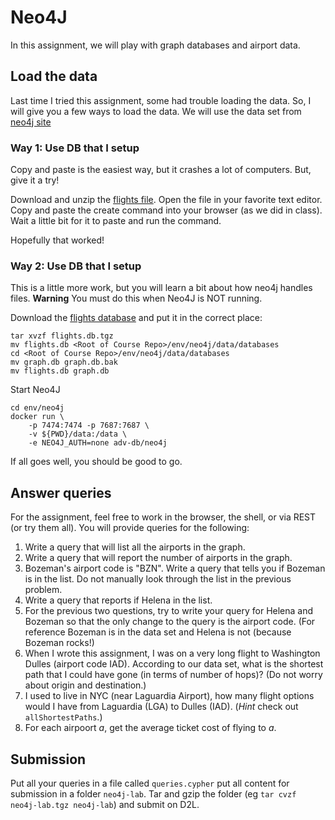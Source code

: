 # Neo4J

In this assignment, we will play with graph databases and airport data.

## Load the data

Last time I tried this assignment, some had trouble loading the data.  So, I
will give you a few ways to load the data. We will use the data set from [neo4j
site](https://neo4j.com/graphgist/flight-analyzer)


### Way 1: Use DB that I setup

Copy and paste is the easiest way, but it crashes a lot of computers.  But, give
it a try!

Download and unzip the [flights file](./flights.cypher.tgz).  Open the file in
your favorite text editor. Copy and paste the create command into your browser
(as we did in class).  Wait a little bit for it to paste and run the command.

Hopefully that worked!

### Way 2: Use DB that I setup

This is a little more work, but you will learn a bit about how neo4j handles
files.  **Warning** You must do this when Neo4J is NOT running.

Download the [flights database](./flights.db.tgz) and put it in the correct
place:

    tar xvzf flights.db.tgz
    mv flights.db <Root of Course Repo>/env/neo4j/data/databases
    cd <Root of Course Repo>/env/neo4j/data/databases
    mv graph.db graph.db.bak
    mv flights.db graph.db

Start Neo4J

    cd env/neo4j
    docker run \
        -p 7474:7474 -p 7687:7687 \
        -v ${PWD}/data:/data \
        -e NEO4J_AUTH=none adv-db/neo4j

If all goes well, you should be good to go.

## Answer queries

For the assignment, feel free to work in the browser, the shell, or via REST (or
try them all).  You will provide queries for the following:

1. Write a query that will list all the airports in the graph.
1. Write a query that will report the number of airports in the graph.
1. Bozeman's airport code is "BZN". Write a query that tells you if Bozeman is
   in the list. Do not manually look through the list in the previous problem.
1. Write a query that reports if Helena in the list.
1. For the previous two questions, try to write your query for Helena and
   Bozeman so that the only change to the query is the airport code.  (For
   reference Bozeman is in the data set and Helena is not (because Bozeman
   rocks!)
1. When I wrote this assignment, I was on a very long flight to Washington
   Dulles (airport code IAD).  According to our data set, what is the shortest
   path that I could have gone (in terms of number of hops)?  (Do not worry
   about origin and destination.)
1. I used to live in NYC (near Laguardia Airport), how many flight options would
   I have from Laguardia (LGA) to Dulles (IAD). (*Hint* check out
   `allShortestPaths`.)
1. For each airpoort *a*, get the average ticket cost of flying to *a*.

## Submission

Put all your queries in a file called `queries.cypher` put all content for
submission in a folder `neo4j-lab`. Tar and gzip the folder (eg `tar cvzf
neo4j-lab.tgz neo4j-lab`) and submit on D2L.
